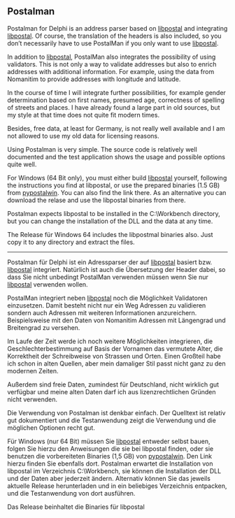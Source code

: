 ## Postalman

Postalman for Delphi is an address parser based on [libpostal](https://github.com/openvenues/libpostal) and integrating [libpostal](https://github.com/openvenues/libpostal). Of course, the translation of the headers is also included, so you don’t necessarily have to use PostalMan if you only want to use [libpostal](https://github.com/openvenues/libpostal).

In addition to [libpostal](https://github.com/openvenues/libpostal), PostalMan also integrates the possibility of using validators. This is not only a way to validate addresses but also to enrich addresses with additional information. For example, using the data from Nomanitim to provide addresses with longitude and latitude.

In the course of time I will integrate further possibilities, for example gender determination based on first names, presumed age, correctness of spelling of streets and places. I have already found a large part in old 
sources, but my style at that time does not quite fit modern times.

Besides, free data, at least for Germany, is not really well available and I am not allowed to use my old data for licensing reasons.

Using Postalman is very simple. The source code is relatively well documented and the test application shows the usage and possible options quite well.

For Windows (64 Bit only), you must either build [libpostal](https://github.com/openvenues/libpostal) yourself, following the instructions you find at libpostal, or use the prepared binaries (1.5 GB) from  [pypostalwin](https://github.com/selva221724/pypostalwin). You can also find the link there. As an alternative you can download the relase and use the libpostal binaries from there.

Postalman expects libpostal to be installed in the C:\Workbench directory, but you can change the installation of the DLL and the data at any time.

The Release für Windows 64 includes the libpostmal binaries also. Just copy it to any directory and extract the files. 



---

Postalman für Delphi ist ein Adressparser der auf [libpostal](https://github.com/openvenues/libpostal) basiert bzw. [libpostal](https://github.com/openvenues/libpostal) integriert. Natürlich ist auch die Übersetzung der Header dabei, so dass Sie nicht unbedingt PostalMan verwenden müssen wenn Sie nur [libpostal](https://github.com/openvenues/libpostal) verwenden wollen.

PostalMan integriert neben [libpostal](https://github.com/openvenues/libpostal) noch die Möglichkeit Validatoren einzusetzen. Damit besteht nicht nur ein Weg Adressen zu validieren sondern auch Adressen mit weiteren Informationen anzureichern. Beispielsweise mit den Daten von Nomanitim Adressen mit Längengrad und Breitengrad zu versehen.

Im Laufe der Zeit werde ich noch weitere Möglichkeiten integrieren,  die Geschlechterbestimmung auf Basis der Vornamen das vermutete Alter, die Korrektheit der Schreibweise von Strassen und Orten. Einen Großteil habe ich schon in alten 
Quellen, aber mein damaliger Stil passt nicht ganz zu den modernen Zeiten.

Außerdem sind freie Daten, zumindest für Deutschland, nicht wirklich gut verfügbar und meine alten Daten darf ich aus lizenzrechtlichen Gründen nicht verwenden.

Die Verwendung von Postalman ist denkbar einfach. Der Quelltext ist relativ gut dokumentiert und die Testanwendung zeigt die Verwendung und die möglichen Optionen recht gut.

Für Windows (nur 64 Bit) müssen Sie [libpostal](https://github.com/openvenues/libpostal) entweder selbst bauen, folgen Sie hierzu den Anweisungen die sie bei libpostal finden, oder sie benutzen die vorbereiteten Binaries (1,5 GB) von [pypostalwin](https://github.com/selva221724/pypostalwin). Den Link hierzu finden Sie ebenfalls dort. Postalman erwartet die Installation von libpostal im Verzeichnis C:\Workbench, sie können die Installation der DLL und der Daten aber jederzeit ändern. Alternativ können Sie das jeweils aktuelle Release herunterladen und in ein beliebiges Verzeichnis entpacken, und die Testanwendung von dort ausführen.

Das Release beinhaltet die Binaries für libpostal

